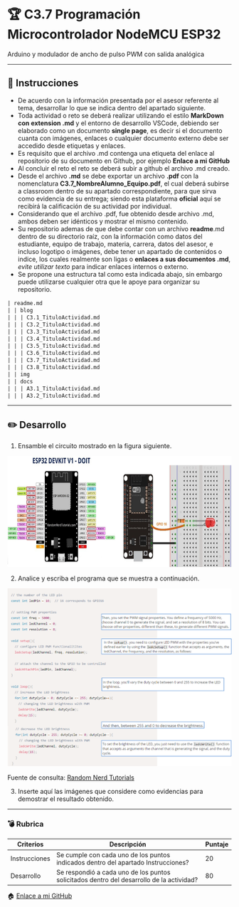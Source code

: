 # :trophy: C3.7 Programación Microcontrolador NodeMCU ESP32

Arduino y modulador de ancho de pulso PWM con salida analógica

___

## :blue_book: Instrucciones

- De acuerdo con la información presentada por el asesor referente al tema, desarrollar lo que se indica dentro del apartado siguiente.
- Toda actividad o reto se deberá realizar utilizando el estilo **MarkDown con extension .md** y el entorno de desarrollo VSCode, debiendo ser elaborado como un documento **single page**, es decir si el documento cuanta con imágenes, enlaces o cualquier documento externo debe ser accedido desde etiquetas y enlaces.
- Es requisito que el archivo .md contenga una etiqueta del enlace al repositorio de su documento en Github, por ejemplo **Enlace a mi GitHub**
- Al concluir el reto el reto se deberá subir a github el archivo .md creado.
- Desde el archivo **.md** se debe exportar un archivo **.pdf** con la nomenclatura **C3.7_NombreAlumno_Equipo.pdf**, el cual deberá subirse a classroom dentro de su apartado correspondiente, para que sirva como evidencia de su entrega; siendo esta plataforma **oficial** aquí se recibirá la calificación de su actividad por individual.
- Considerando que el archivo .pdf, fue obtenido desde archivo .md, ambos deben ser idénticos y mostrar el mismo contenido.
- Su repositorio ademas de que debe contar con un archivo **readme**.md dentro de su directorio raíz, con la información como datos del estudiante, equipo de trabajo, materia, carrera, datos del asesor, e incluso logotipo o imágenes, debe tener un apartado de contenidos o indice, los cuales realmente son ligas o **enlaces a sus documentos .md**, _evite utilizar texto_ para indicar enlaces internos o externo.
- Se propone una estructura tal como esta indicada abajo, sin embargo puede utilizarse cualquier otra que le apoye para organizar su repositorio.  


``` 
| readme.md
| | blog
| | | C3.1_TituloActividad.md
| | | C3.2_TituloActividad.md
| | | C3.3_TituloActividad.md
| | | C3.4_TituloActividad.md
| | | C3.5_TituloActividad.md
| | | C3.6_TituloActividad.md
| | | C3.7_TituloActividad.md
| | | C3.8_TituloActividad.md
| | img
| | docs
| | | A3.1_TituloActividad.md
| | | A3.2_TituloActividad.md
```

___

## :pencil2: Desarrollo

1. Ensamble el circuito mostrado en la figura siguiente.

<p align="center">
    <img alt="SalidaDigital" src="../img/C3.x_ArduinoIDE_Esquematico_ESP32_PWM.png" width=650 height=250>
</p>

2. Analice y escriba el programa que se muestra a continuación.

<p align="center">
    <img alt="SalidaDigital" src="../img/C3.x_ArduinoIDE_Programa_ESP32_PWM.png" width=600 height=400>
</p>

Fuente de consulta: [Random Nerd Tutorials](https://randomnerdtutorials.com/esp32-pwm-arduino-ide/)

3. Inserte aquí las imágenes que considere como evidencias para demostrar el resultado obtenido.

___

### :bomb: Rubrica

| Criterios     | Descripción                                                                                  | Puntaje |
| ------------- | -------------------------------------------------------------------------------------------- | ------- |
| Instrucciones | Se cumple con cada uno de los puntos indicados dentro del apartado Instrucciones?            | 20 |
| Desarrollo    | Se respondió a cada uno de los puntos solicitados dentro del desarrollo de la actividad?     | 80      |

:house: [Enlace a mi GitHub](https://github.com/GuillermoSoria97/Sistemas_P)